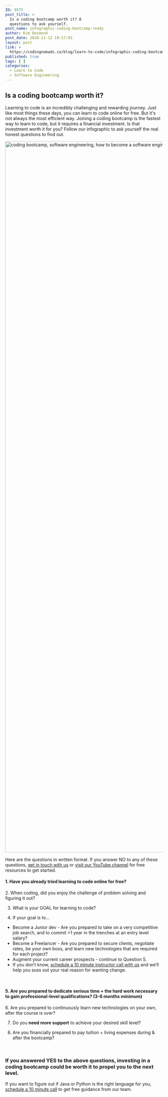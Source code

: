 ```yaml
---
ID: 9575
post_title: >
  Is a coding bootcamp worth it? 8
  questions to ask yourself.
post_name: infographic-coding-bootcamp-ready
author: Kim Desmond
post_date: 2018-11-12 19:17:03
layout: post
link: >
  https://codingnomads.co/blog/learn-to-code/infographic-coding-bootcamp-ready/
published: true
tags: [ ]
categories:
  - Learn to Code
  - Software Engineering
---
```

<h2>Is a coding bootcamp worth it?</h2>
Learning to code is an incredibly challenging and rewarding journey. Just like most things these days, you can learn to code online for free. But it's not always the most efficient way. Joining a coding bootcamp is the fastest way to learn to code, but it requires a financial investment. Is that investment worth it for you? Follow our infographic to ask yourself the real honest questions to find out.

<a href="https://www.youtube.com/channel/UCGA2DeCbZH4pTq7Mmh24-4A" target="_blank" rel="noopener noreferrer"><img class="aligncenter size-full wp-image-9587" src="https://codingnomads.co/wp-content/uploads/2019/02/coding-bootcamp-worth-it-infographic.png" alt="coding bootcamp, software engineering, how to become a software engineer, python bootcamp, java bootcamp, how to learn to code" width="1648" height="2266" /></a>

Here are the questions in written format. If you answer NO to any of these questions, <a href="https://codingnomads.co/contact/">get in touch with us</a> or <a href="https://www.youtube.com/channel/UCGA2DeCbZH4pTq7Mmh24-4A" target="_blank" rel="noopener noreferrer">visit our YouTube channel</a> for free resources to get started.
<h4>1. Have you already tried learning to code online for free?</h4>
2. When coding, did you enjoy the challenge of problem solving and figuring it out?

3. What is your GOAL for learning to code?

4. If your goal is to…
<ul style="margin: left= 50px;">
 	<li>Become a Junior dev - Are you prepared to take on a very competitive job search, and to commit &gt;1 year in the trenches at an entry level salary?</li>
 	<li>Become a Freelancer - Are you prepared to secure clients, negotiate rates, be your own boss, and learn new technologies that are required for each project?</li>
 	<li>Augment your current career prospects - continue to Question 5.</li>
 	<li>If you don’t know, <a href="https://calendly.com/codingnomads_ryan/10_min_intro_call" target="_blank" rel="noopener noreferrer">schedule a 10 minute instructor call with us</a> and we’ll help you suss out your real reason for wanting change.</li>
</ul>
&nbsp;
<h4>5. Are you prepared to dedicate serious time + the hard work necessary to gain professional-level qualifications? (3-6 months minimum)</h4>
6. Are you prepared to continuously learn new technologies on your own, after the course is over?

7. Do you <b>need more support</b> to achieve your desired skill level?

8. Are you financially prepared to pay tuition + living expenses during &amp; after the bootcamp?

&nbsp;
<h3>If you answered YES to the above questions, investing in a coding bootcamp could be worth it to propel you to the next level.</h3>
If you want to figure out if Java or Python is the right language for you, <a href="https://calendly.com/codingnomads_ryan/10_min_intro_call" target="_blank" rel="noopener noreferrer">schedule a 10 minute call</a> to get free guidance from our team.
<div style="text-align: center;">

&nbsp;

</div>